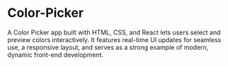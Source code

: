 # Color-Picker
A Color Picker app built with HTML, CSS, and React lets users select and preview colors interactively. It features real-time UI updates for seamless use, a responsive layout, and serves as a strong example of modern, dynamic front-end development.
